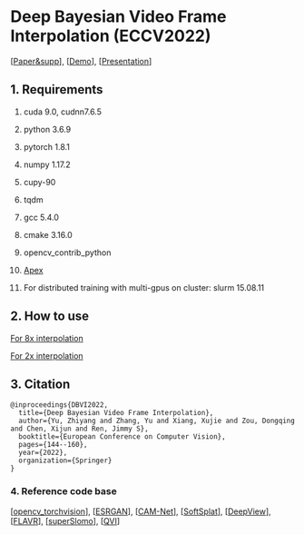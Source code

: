 # Deep Bayesian Video Frame Interpolation (ECCV2022)
[[Paper&supp](https://www.ecva.net/papers/eccv_2022/papers_ECCV/html/1287_ECCV_2022_paper.php)],  [[Demo](https://youtu.be/8KvFwN1_3DY)],  [[Presentation](https://youtu.be/2quo-k0PcQ4)]

## 1. Requirements

1) cuda 9.0, cudnn7.6.5

2) python 3.6.9

3) pytorch 1.8.1

4) numpy 1.17.2

5) cupy-90

6) tqdm

7) gcc 5.4.0

8) cmake 3.16.0

9) opencv_contrib_python

10) [Apex](https://github.com/NVIDIA/apex) 

11) For distributed training with multi-gpus on cluster: slurm 15.08.11


## 2. How to use 
[For 8x interpolation](https://github.com/Oceanlib/DBVI/tree/main/DBVI_8x) 

[For 2x interpolation](https://github.com/Oceanlib/DBVI/tree/main/DBVI_2x)

## 3. Citation 
```
@inproceedings{DBVI2022,
  title={Deep Bayesian Video Frame Interpolation},
  author={Yu, Zhiyang and Zhang, Yu and Xiang, Xujie and Zou, Dongqing and Chen, Xijun and Ren, Jimmy S},
  booktitle={European Conference on Computer Vision},
  pages={144--160},
  year={2022},
  organization={Springer}
}
```

### 4. Reference code base 
[[opencv_torchvision](https://github.com/hityzy1122/opencv_transforms_torchvision)], 
[[ESRGAN](https://github.com/xinntao/ESRGAN)], 
[[CAM-Net](https://github.com/niopeng/CAM-Net/tree/main/code)], 
[[SoftSplat](https://github.com/sniklaus/softmax-splatting)], 
[[DeepView](https://github.com/Findeton/deepview)], 
[[FLAVR](https://github.com/tarun005/FLAVR)], 
[[superSlomo](https://github.com/avinashpaliwal/Super-SloMo)], 
[[QVI](https://sites.google.com/view/xiangyuxu/qvi_nips19)]

